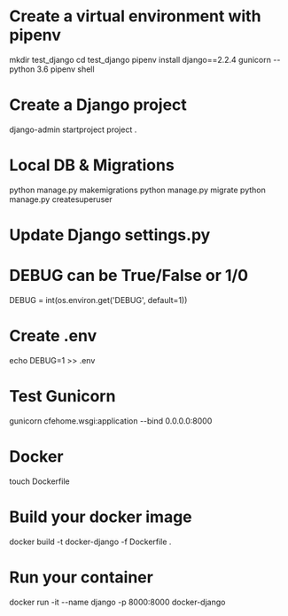 # Create a virtual environment with pipenv
mkdir test_django
cd test_django
pipenv install django==2.2.4 gunicorn --python 3.6
pipenv shell

# Create a Django project
django-admin startproject project .

# Local DB & Migrations
python manage.py makemigrations
python manage.py migrate
python manage.py createsuperuser

# Update Django settings.py

# DEBUG can be True/False or 1/0
DEBUG = int(os.environ.get('DEBUG', default=1)) 

# Create .env
echo DEBUG=1 >> .env

# Test Gunicorn
gunicorn cfehome.wsgi:application --bind 0.0.0.0:8000


# Docker 
touch Dockerfile

# Build your docker image
docker build -t docker-django -f Dockerfile .

# Run your container
docker run -it --name django -p 8000:8000 docker-django
